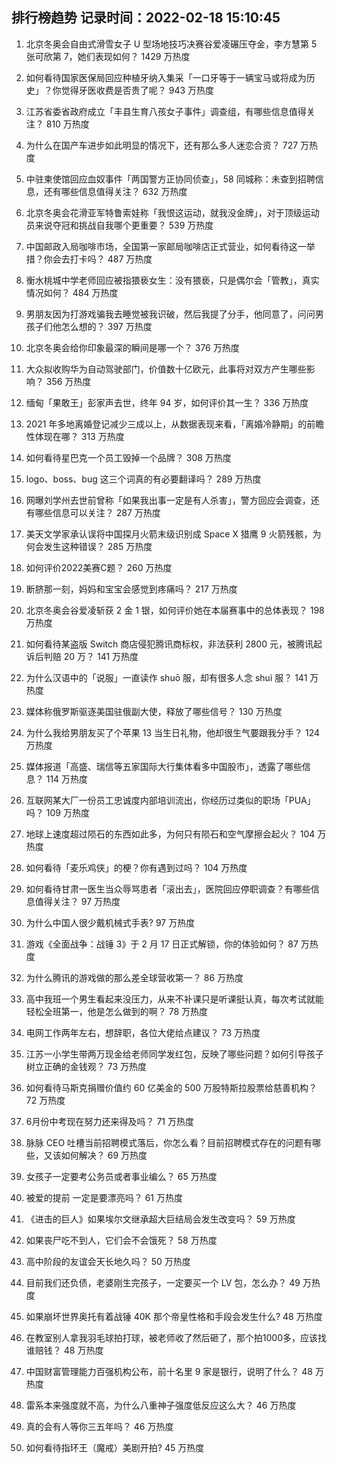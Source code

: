 
## 排行榜趋势 记录时间：2022-02-18 15:10:45
  
  1. 北京冬奥会自由式滑雪女子 U 型场地技巧决赛谷爱凌碾压夺金，李方慧第 5 张可欣第 7，她们表现如何？ 1429 万热度
    
  2. 如何看待国家医保局回应种植牙纳入集采「一口牙等于一辆宝马或将成为历史」？你觉得牙医收费是否贵了呢？ 943 万热度
    
  3. 江苏省委省政府成立「丰县生育八孩女子事件」调查组，有哪些信息值得关注？ 810 万热度
    
  4. 为什么在国产车进步如此明显的情况下，还有那么多人迷恋合资？ 727 万热度
    
  5. 中驻柬使馆回应血奴事件「两国警方正协同侦查」，58 同城称：未查到招聘信息，还有哪些信息值得关注？ 632 万热度
    
  6. 北京冬奥会花滑亚军特鲁索娃称「我恨这运动，就我没金牌」，对于顶级运动员来说夺冠和挑战自我哪个更重要？ 539 万热度
    
  7. 中国邮政入局咖啡市场，全国第一家邮局咖啡店正式营业，如何看待这一举措？你会去打卡吗？ 487 万热度
    
  8. 衡水桃城中学老师回应被指猥亵女生：没有猥亵，只是偶尔会「管教」，真实情况如何？ 484 万热度
    
  9. 男朋友因为打游戏骗我去睡觉被我识破，然后我提了分手，他同意了，问问男孩子们他怎么想的？ 397 万热度
    
  10. 北京冬奥会给你印象最深的瞬间是哪一个？ 376 万热度
    
  11. 大众拟收购华为自动驾驶部门，价值数十亿欧元，此事将对双方产生哪些影响？ 356 万热度
    
  12. 缅甸「果敢王」彭家声去世，终年 94 岁，如何评价其一生？ 336 万热度
    
  13. 2021 年多地离婚登记减少三成以上，从数据表现来看，「离婚冷静期」的前瞻性体现在哪？ 313 万热度
    
  14. 如何看待星巴克一个员工毁掉一个品牌？ 308 万热度
    
  15. logo、boss、bug 这三个词真的有必要翻译吗？ 289 万热度
    
  16. 网曝刘学州去世前曾称「如果我出事一定是有人杀害」，警方回应会调查，还有哪些信息可以关注？ 287 万热度
    
  17. 美天文学家承认误将中国探月火箭末级识别成 Space X 猎鹰 9 火箭残骸，为何会发生这种错误？ 285 万热度
    
  18. 如何评价2022美赛C题？ 260 万热度
    
  19. 断脐那一刻，妈妈和宝宝会感觉到疼痛吗？ 217 万热度
    
  20. 北京冬奥会谷爱凌斩获 2 金 1 银，如何评价她在本届赛事中的总体表现？ 198 万热度
    
  21. 如何看待某盗版 Switch 商店侵犯腾讯商标权，非法获利 2800 元，被腾讯起诉后判赔 20 万？ 141 万热度
    
  22. 为什么汉语中的「说服」一直读作 shuō 服，却有很多人念 shuì 服？ 141 万热度
    
  23. 媒体称俄罗斯驱逐美国驻俄副大使，释放了哪些信号？ 130 万热度
    
  24. 为什么我给男朋友买了个苹果 13 当生日礼物，他却很生气要跟我分手？ 124 万热度
    
  25. 媒体报道「高盛、瑞信等五家国际大行集体看多中国股市」，透露了哪些信息？ 114 万热度
    
  26. 互联网某大厂一份员工忠诚度内部培训流出，你经历过类似的职场「PUA」吗？ 109 万热度
    
  27. 地球上速度超过陨石的东西如此多，为何只有陨石和空气摩擦会起火？ 104 万热度
    
  28. 如何看待「麦乐鸡侠」的梗？你有遇到过吗？ 104 万热度
    
  29. 如何看待甘肃一医生当众辱骂患者「滚出去」，医院回应停职调查？有哪些信息值得关注？ 97 万热度
    
  30. 为什么中国人很少戴机械式手表? 97 万热度
    
  31. 游戏《全面战争：战锤 3》于 2 月 17 日正式解锁，你的体验如何？ 87 万热度
    
  32. 为什么腾讯的游戏做的那么差全球营收第一？ 86 万热度
    
  33. 高中我班一个男生看起来没压力，从来不补课只是听课挺认真，每次考试就能轻松全班第一，他是怎么做到的啊？ 78 万热度
    
  34. 电网工作两年左右，想辞职，各位大佬给点建议？ 73 万热度
    
  35. 江苏一小学生带两万现金给老师同学发红包，反映了哪些问题？如何引导孩子树立正确的金钱观？ 73 万热度
    
  36. 如何看待马斯克捐赠价值约 60 亿美金的 500 万股特斯拉股票给慈善机构？ 72 万热度
    
  37. 6月份中考现在努力还来得及吗？ 71 万热度
    
  38. 脉脉 CEO 吐槽当前招聘模式落后，你怎么看？目前招聘模式存在的问题有哪些，又该如何解决？ 69 万热度
    
  39. 女孩子一定要考公务员或者事业编么？ 65 万热度
    
  40. 被爱的提前 一定是要漂亮吗？ 61 万热度
    
  41. 《进击的巨人》如果埃尔文继承超大巨结局会发生改变吗？ 59 万热度
    
  42. 如果丧尸吃不到人，它们会不会饿死？ 58 万热度
    
  43. 高中阶段的友谊会天长地久吗？ 50 万热度
    
  44. 目前我们还负债，老婆刚生完孩子，一定要买一个 LV 包，怎么办？ 49 万热度
    
  45. 如果崩坏世界奥托有着战锤 40K 那个帝皇性格和手段会发生什么? 48 万热度
    
  46. 在教室别人拿我羽毛球拍打球，被老师收了然后砸了，那个拍1000多，应该找谁赔钱？ 48 万热度
    
  47. 中国财富管理能力百强机构公布，前十名里 9 家是银行，说明了什么？ 48 万热度
    
  48. 雷系本来强度就不高，为什么八重神子强度低反应这么大？ 46 万热度
    
  49. 真的会有人等你三五年吗？ 46 万热度
    
  50. 如何看待指环王（魔戒）美剧开拍? 45 万热度
    